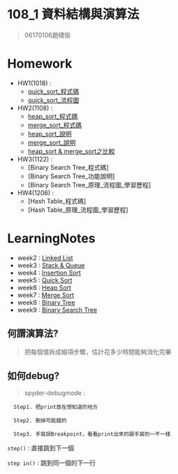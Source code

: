 # 108_1 資料結構與演算法
>06170106趙緁愉

# Homework
* HW1(1018) :
    * [quick_sort_程式碼](https://nbviewer.jupyter.org/github/zhaoqieyu/LearningNotes/blob/master/HW1/HW1_QuickSort.ipynb)
    * [quick_sort_流程圖](https://github.com/zhaoqieyu/LearningNotes/blob/master/HW1/%E6%B5%81%E7%A8%8B%E5%9C%96_Quick%20Sort.jpg)
* HW2(1108) :
    * [heap_sort_程式碼](https://github.com/zhaoqieyu/LearningNotes/blob/master/HW2/heap_sort_06170106.py)
    * [merge_sort_程式碼](https://github.com/zhaoqieyu/LearningNotes/blob/master/HW2/merge_sort_06170106.py)
    * [heap_sort_說明](https://github.com/zhaoqieyu/LearningNotes/blob/master/HW2/heap_sort_%E8%AA%AA%E6%98%8E.ipynb)
    * [merge_sort_說明](https://github.com/zhaoqieyu/LearningNotes/blob/master/HW2/merge_sort_%E8%AA%AA%E6%98%8E.ipynb)
    * [heap_sort & merge_sort之比較](https://github.com/zhaoqieyu/LearningNotes/blob/master/HW2/heap_sort%20%26%20merge_sort%E4%B9%8B%E6%AF%94%E8%BC%83.md)
* HW3(1122) :
    * [Binary Search Tree_程式碼]
    * [Binary Search Tree_功能說明]
    * [Binary Search Tree_原理_流程圖_學習歷程]
* HW4(1206) :
    * [Hash Table_程式碼]
    * [Hash Table_原理_流程圖_學習歷程]
# LearningNotes
* week2 :
[Linked List](https://github.com/zhaoqieyu/LearningNotes/tree/master/01_Linked%20List)
* week3 :
[Stack & Queue](https://github.com/zhaoqieyu/LearningNotes/tree/master/02_Stack%26Queue)
* week4 :
[Insertion Sort](https://github.com/zhaoqieyu/LearningNotes/tree/master/03_Insertion%20Sort)
* week5 :
[Quick Sort](https://github.com/zhaoqieyu/LearningNotes/tree/master/04_Quick%20Sort)
* week6 :
[Heap Sort](https://github.com/zhaoqieyu/LearningNotes/tree/master/05_Heap%20Sort)
* week7 :
[Merge Sort](https://github.com/zhaoqieyu/LearningNotes/tree/master/06_Merge%20Sort)
* week8 :
[Binary Tree](https://github.com/zhaoqieyu/LearningNotes/tree/master/07_Binary%20Tree)
* week9 :
[Binary Search Tree](https://github.com/zhaoqieyu/LearningNotes/tree/master/08_Binary%20Search%20Tree)


## 何謂演算法?
>把每個值拆成細項步驟，估計花多少時間能夠消化完畢

## 如何debug?
  >spyder-debugmode :
  
      Step1. 把print放在想知道的地方             
      
      Step2. 刪掉可能錯的
    
      Step3. 手寫設Breakpoint，看看print出來的跟手寫的一不一樣
   
   `step()` : 直接跳到下一個
   
   `step in()` : 跳到同一個的下一行
      

